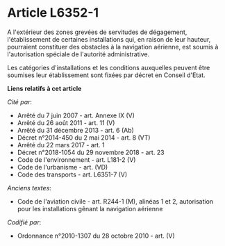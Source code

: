 # Article L6352-1

A l'extérieur des zones grevées de servitudes de dégagement, l'établissement de certaines installations qui, en raison de
leur hauteur, pourraient constituer des obstacles à la navigation aérienne, est soumis à l'autorisation spéciale de
l'autorité administrative.

Les catégories d'installations et les conditions auxquelles peuvent être soumises leur établissement sont fixées par décret
en Conseil d'Etat.

**Liens relatifs à cet article**

_Cité par_:

  - Arrêté du 7 juin 2007 - art. Annexe IX (V)
  - Arrêté du 26 août 2011 - art. 11 (V)
  - Arrêté du 31 décembre 2013 - art. 6 (Ab)
  - Décret n°2014-450 du 2 mai 2014 - art. 8 (VT)
  - Arrêté du 22 mars 2017 - art. 1
  - Décret n°2018-1054 du 29 novembre 2018 - art. 23
  - Code de l'environnement - art. L181-2 (V)
  - Code de l'urbanisme - art. (VD)
  - Code des transports - art. L6351-7 (V)

_Anciens textes_:

  - Code de l'aviation civile - art. R244-1 (M), alinéas 1 et 2, autorisation pour les installations gênant la navigation aérienne

_Codifié par_:

  - Ordonnance n°2010-1307 du 28 octobre 2010 - art. (V)
